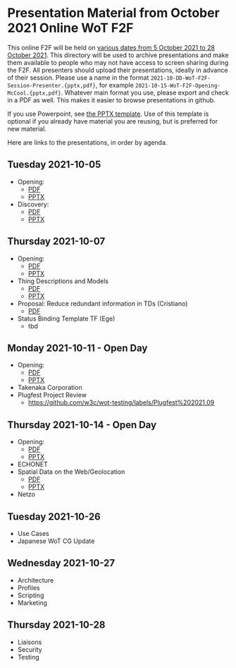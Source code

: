 # Presentation Material from October 2021 Online WoT F2F
This online F2F will be held on
[various dates from 5 October 2021 to 28 October 2021](https://www.w3.org/WoT/IG/wiki/F2F_meeting,_October_2021#Agenda).
This directory will be used to archive presentations and make them available to people
who may not have access to screen sharing during the F2F.
All presenters should upload their presentations, ideally in advance of their session.
Please use a name in the format `2021-10-DD-WoT-F2F-Session-Presenter.{pptx,pdf}`,
for example `2021-10-15-WoT-F2F-Opening-McCool.{pptx,pdf}`.
Whatever main format you use, please export and check in a PDF as well.
This makes it easier to browse presentations in github.

If you use Powerpoint, see 
[the PPTX template](Template-2021-10-DD-WoT-F2F-Session-Presenter.potx).
Use of this template is optional if you already have material you are reusing,
but is preferred for new material.

Here are links to the presentations, in order by agenda.

## Tuesday 2021-10-05
* Opening:
   - [PDF](2021-10-05-WoT-F2F-Opening-McCool.pdf)
   - [PPTX](2021-10-05-WoT-F2F-Opening-McCool.pptx)
* Discovery:
   - [PDF](2021-10-05-WoT-F2F-Discovery-McCool.pdf)
   - [PPTX](2021-10-05-WoT-F2F-Discovery-McCool.pptx)

## Thursday 2021-10-07
* Opening:
   - [PDF](2021-10-07-WoT-F2F-Opening-Kaebisch.pdf)
   - [PPTX](2021-10-07-WoT-F2F-Opening-Kaebisch.pptx)
* Thing Descriptions and Models
   - [PDF](2021-10-07-WoT-F2F-TD-Kaebisch.pdf)
   - [PPTX](2021-10-07-WoT-F2F-TD-Kaebisch.pptx)
* Proposal: Reduce redundant information in TDs (Cristiano)
   - [PDF](2021-10-07-WoT-F2F-TD-Aguzzi.pdf)
* Status Binding Template TF (Ege)
   - tbd
  
## Monday 2021-10-11 - Open Day
* Opening:
   - [PDF](2021-10-11-WoT-OpenDay-McCool.pdf)
   - [PPTX](2021-10-11-WoT-OpenDay-McCool.pptx)
* Takenaka Corporation
* Plugfest Project Review
   - https://github.com/w3c/wot-testing/labels/Plugfest%202021.09

## Thursday 2021-10-14 - Open Day
* Opening:
   - [PDF](2021-10-14-WoT-OpenDay-McCool.pdf)
   - [PPTX](2021-10-14-WoT-OpenDay-McCool.pptx)
* ECHONET
* Spatial Data on the Web/Geolocation    
   - [PDF](2021-10-14-WoT-OpenDay-Geolocation-McCool.pdf)
   - [PPTX](2021-10-14-WoT-OpenDay-Geolocation-McCool.pptx)
* Netzo
   
## Tuesday 2021-10-26
* Use Cases
* Japanese WoT CG Update

## Wednesday 2021-10-27
* Architecture
* Profiles
* Scripting
* Marketing

## Thursday 2021-10-28
* Liaisons
* Security
* Testing 
